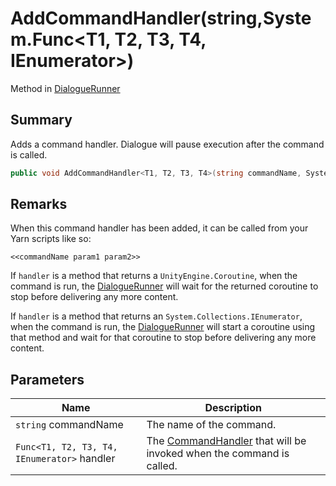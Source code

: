 # AddCommandHandler(string,System.Func\<T1, T2, T3, T4, IEnumerator>)

Method in [DialogueRunner](yarn.unity.dialoguerunner.md)

## Summary

Adds a command handler. Dialogue will pause execution after the command is called.

```csharp
public void AddCommandHandler<T1, T2, T3, T4>(string commandName, System.Func<T1, T2, T3, T4, IEnumerator> handler);
```

## Remarks

When this command handler has been added, it can be called from your Yarn scripts like so:

```
<<commandName param1 param2>>
```

If `handler` is a method that returns a `UnityEngine.Coroutine`, when the command is run, the [DialogueRunner](yarn.unity.dialoguerunner.md) will wait for the returned coroutine to stop before delivering any more content.

If `handler` is a method that returns an `System.Collections.IEnumerator`, when the command is run, the [DialogueRunner](yarn.unity.dialoguerunner.md) will start a coroutine using that method and wait for that coroutine to stop before delivering any more content.

## Parameters

| Name                                        | Description                                                                                   |
| ------------------------------------------- | --------------------------------------------------------------------------------------------- |
| `string` commandName                        | The name of the command.                                                                      |
| `Func<T1, T2, T3, T4, IEnumerator>` handler | The [CommandHandler](yarn.commandhandler.md) that will be invoked when the command is called. |
